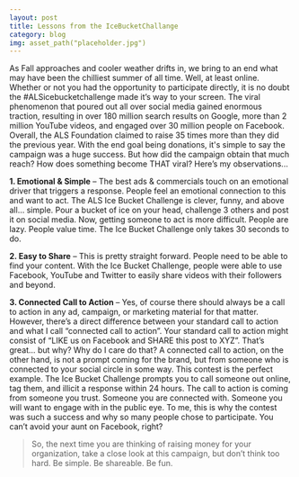 ```yaml
---
layout: post
title: Lessons from the IceBucketChallange
category: blog
img: asset_path("placeholder.jpg")
---
```

	
As Fall approaches and cooler weather drifts in, we bring to an end what may have been the chilliest summer of all time. Well, at least online. Whether or not you had the opportunity to participate directly, it is no doubt the #ALSicebucketchallenge made it’s way to your screen. The viral phenomenon that poured out all over social media gained enormous traction, resulting in over 180 million search results on Google, more than 2 million YouTube videos, and engaged over 30 million people on Facebook. Overall, the ALS Foundation claimed to raise 35 times more than they did the previous year. With the end goal being donations, it's simple to say the campaign was a huge success. But how did the campaign obtain that much reach? How does something become THAT viral? Here’s my observations...

**1. Emotional & Simple** – The best ads & commercials touch on an emotional driver that triggers a response. People feel an emotional connection to this and want to act. The ALS Ice Bucket Challenge is clever, funny, and above all… simple. Pour a bucket of ice on your head, challenge 3 others and post it on social media.  Now, getting someone to act is more difficult. People are lazy. People value time. The Ice Bucket Challenge only takes 30 seconds to do.


**2. Easy to Share** – This is pretty straight forward. People need to be able to find your content. With the Ice Bucket Challenge, people were able to use Facebook, YouTube and Twitter to easily share videos with their followers and beyond.


**3. Connected Call to Action** –  Yes, of course there should always be a call to action in any ad, campaign, or marketing material for that matter. However, there’s a direct difference between your standard call to action and what I call “connected call to action”. Your standard call to action might consist of  “LIKE us on Facebook and SHARE this post to XYZ”. That’s great… but why? Why do I care do that? A connected call to action, on the other hand, is not a prompt coming for the brand, but from someone who is connected to your social circle in some way. This contest is the perfect example. The Ice Bucket Challenge prompts you to call someone out online, tag them, and illicit a response within 24 hours. The call to action is coming from someone you trust. Someone you are connected with. Someone you will want to engage with in the public eye. To me, this is why the contest was such a success and why so many people chose to participate. You can’t avoid your aunt on Facebook, right?

> So, the next time you are thinking of raising money for your organization, take a close look at this campaign, but don’t think too hard. Be simple. Be shareable. Be fun.
